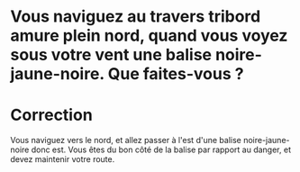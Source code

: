 # Vous naviguez au travers tribord amure plein nord, quand vous voyez sous votre vent une balise noire-jaune-noire. Que faites-vous ?

# Correction

Vous naviguez vers le nord, et allez passer à l'est d'une balise noire-jaune-noire donc est. Vous êtes du bon côté de la balise par rapport au danger, et devez maintenir votre route.
